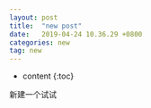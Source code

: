 ```yaml
---
layout: post
title:  "new post"
date:   2019-04-24 10.36.29 +0800
categories: new
tag: new
---
```


* content
{:toc}


新建一个试试